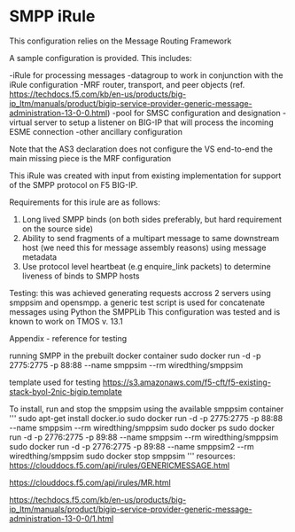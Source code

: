# SMPP iRule

This configuration relies on the Message Routing Framework 

A sample configuration is provided.  This includes:

-iRule for processing messages
-datagroup to work in conjunction with the iRule configuration
-MRF router, transport, and peer objects (ref. https://techdocs.f5.com/kb/en-us/products/big-ip_ltm/manuals/product/bigip-service-provider-generic-message-administration-13-0-0.html)
-pool for SMSC configuration and designation
-virtual server to setup a listener on BIG-IP that will process the incoming ESME connection
-other ancillary configuration

Note that the AS3 declaration does not configure the VS end-to-end the main missing piece is the MRF configuration 

This iRule was created with input from existing implementation for support of the SMPP protocol on F5 BIG-IP.

Requirements for this irule are as follows:
1. Long lived SMPP binds (on both sides preferably, but hard requirement on the source side)
2. Ability to send fragments of a multipart message to same downstream host (we need this for message assembly reasons) using message metadata
3. Use protocol level heartbeat (e.g enquire_link packets) to determine liveness of binds to SMPP hosts


Testing:
this was achieved generating requests accross 2 servers using smppsim and opensmpp.
a generic test script is used for concatenate messages using Python the SMPPLib 
This configuration was tested and is known to work on TMOS v. 13.1

Appendix - reference for testing

running SMPP in the prebuilt docker container
sudo docker run -d -p 2775:2775 -p 88:88 --name smppsim --rm wiredthing/smppsim


template used for testing
https://s3.amazonaws.com/f5-cft/f5-existing-stack-byol-2nic-bigip.template

To install, run and stop the smppsim using the available smppsim container
'''
sudo apt-get install docker.io
sudo docker run -d -p 2775:2775 -p 88:88 --name smppsim --rm wiredthing/smppsim
sudo docker ps
sudo docker run -d -p 2776:2775 -p 89:88 --name smppsim --rm wiredthing/smppsim
sudo docker run -d -p 2776:2775 -p 89:88 --name smppsim2 --rm wiredthing/smppsim
sudo docker stop smppsim
'''
resources: 
https://clouddocs.f5.com/api/irules/GENERICMESSAGE.html

https://clouddocs.f5.com/api/irules/MR.html

https://techdocs.f5.com/kb/en-us/products/big-ip_ltm/manuals/product/bigip-service-provider-generic-message-administration-13-0-0/1.html
